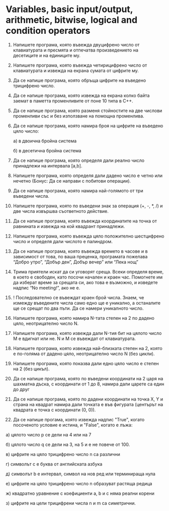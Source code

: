 # Variables, basic input/output, arithmetic, bitwise, logical and condition operators

1. Напишете програма, която въвежда двуцифрено число от клавиатурата и пресмята и отпечатва произведението на десетиците и на единиците му. 

2. Напишете програма, която въвежда четирицифрено число от клавиатурата и извежда на екрана сумата от цифрите му.

3. Да се напише програма, която обръща цифрите на въведено трицифрено число.

4. Да се напише програма, която извежда на екрана колко байта заемат в паметта променливите от поне 10 типа в C++.

5. Да се напише програма, която разменя стойностите на две числови променливи със и без използване на помощна променлива.

6. Да се напише програма, която намира броя на цифрите на въведено цяло число:
	
	а) в двоична бройна система
	
	б) в десетична бройна система

7. Да се напише програма, която определя дали реално число принадлежи на интервала [a,b]. 
	
8. Напишете програма, която определя дали дадено число е четно или нечетно (Бонус: Да се направи с побитови операции).

9. Да се напише програма, която намира най-голямото от три въведени числа. 

10. Напишете програма, която по въведени знак за операция (+, -, *, /) и две числа извършва съответното действие.

11. Да се напише програма, която въвежда координатите на точка от равнината и извежда на кой квадрант принадлежи.

12. Напишете програма, която въвежда цяло положително шестцифрено число и определя дали числото e палиндром.

13. Да се напише програма, която въвежда времето в часове и в зависимост от това, по ваша преценка, програмата пожелава “Добро утро”, “Добър ден”, Добър вечер” или “Лека нощ” 

14. Трима приятели искат да си уговорят среща. Всеки определя време, в което е свободен, като посочи начален и краен час. Помогнете им да изберат време за срещата си, ако това е възможно, и изведете надпис “No meeting!”, ако не е. 

15. ! Последователно се въвеждат краен брой числа. Знаем, че измежду въведените числа само едно ще е уникално, а останалите ще се срещат по два пъти. Да се намери уникалното число.

16. Напишете програма, която намира N-тата степен на 2 по дадено цяло, неотрицателно число N.

16. Напишете програма, която извежда дали N-тия бит на цялото число M е вдигнат или не. N и M се въвеждат от клавиатурата.

17. Напишете програма, която извежда най-близката степен на 2, която е по-голяма от дадено цяло, неотрицателно число N (без цикли).

18. Напишете програма, която показва дали едно цяло число е степен на 2 (без цикъл).

16. Да се напише програма, която по въведени координати на 2 царя на шахматна дъска, с координати от 1 до 8, намира дали царете са един до друг

17. Да се напише програма, която по дадени координати на точка X, Y и страна на квадрат намира дали точката е във фигурата (центърът на квадрата е точка с координати (0, 0)).

18. Да се напише прогама, която извежда надпис "True", когато посоченото условие е истина, и "False", когато е лъжа:  

  а) цялото число p се дели на 4 или на 7

  б) цялото число q се дели на 3, на 5 и е не повече от 100.
  
  в) цифрите на цяло трицифрено число n са различни 
  
  г) символът c е буква от английската азбука
  
  д) символът b e интервал, символ на нов ред или терминираща нула
  
  е) цифрите на цяло трицифрено число n образуват растяща редица 
  
  ж) квадратно уравнение с коефициенти а, b и c няма реални корени 
  
  з) цифрите на цели трицифрени числа n и m са симетрични.
  
